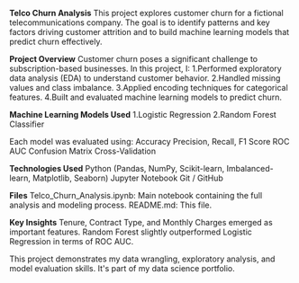 **Telco Churn Analysis**
This project explores customer churn for a fictional telecommunications company. The goal is to identify patterns and key factors driving customer attrition and to build machine learning models that predict churn effectively.

**Project Overview**
Customer churn poses a significant challenge to subscription-based businesses. In this project, I:
1.Performed exploratory data analysis (EDA) to understand customer behavior.
2.Handled missing values and class imbalance.
3.Applied encoding techniques for categorical features.
4.Built and evaluated machine learning models to predict churn.

**Machine Learning Models Used**
1.Logistic Regression
2.Random Forest Classifier

Each model was evaluated using:
Accuracy
Precision, Recall, F1 Score
ROC AUC
Confusion Matrix
Cross-Validation

**Technologies Used**
Python (Pandas, NumPy, Scikit-learn, Imbalanced-learn, Matplotlib, Seaborn)
Jupyter Notebook
Git / GitHub

**Files**
Telco_Churn_Analysis.ipynb: Main notebook containing the full analysis and modeling process.
README.md: This file.

**Key Insights**
Tenure, Contract Type, and Monthly Charges emerged as important features.
Random Forest slightly outperformed Logistic Regression in terms of ROC AUC.

This project demonstrates my data wrangling, exploratory analysis, and model evaluation skills. It's part of my data science portfolio.

